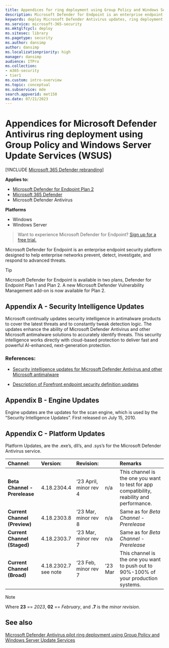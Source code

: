 ```yaml
---
title: Appendices for ring deployment using Group Policy and Windows Server Update Services (WSUS)
description: Microsoft Defender for Endpoint is an enterprise endpoint security platform that helps defend against advanced persistent threats. This article provides supplemental information to the Microsoft Defender Antiviurs Gropu Policy WSUS ring deployment guide.
keywords: deploy Microsoft Defender Antivirus updates, ring deployment Microsoft Defender Antivirus, Microsoft Defender Antivirus Intune Microsoft Defender Antivirus Microsoft Update, Microsoft Defender Antivirus Intune MU, threat intelligence, cybersecurity, cloud security,
ms.service: microsoft-365-security
ms.mktglfcycl: deploy
ms.sitesec: library
ms.pagetype: security
ms.author: dansimp
author: dansimp
ms.localizationpriority: high
manager: dansimp
audience: ITPro
ms.collection: 
- m365-security
- tier1
ms.custom: intro-overview
ms.topic: conceptual
ms.subservice: mde
search.appverid: met150
ms.date: 07/21/2023
---
```


# Appendices for Microsoft Defender Antivirus ring deployment using Group Policy and Windows Server Update Services (WSUS)

[!INCLUDE [Microsoft 365 Defender rebranding](../../includes/microsoft-defender.md)]

**Applies to:**

- [Microsoft Defender for Endpoint Plan 2](https://go.microsoft.com/fwlink/p/?linkid=2154037)
- [Microsoft 365 Defender](https://go.microsoft.com/fwlink/?linkid=2118804)
- Microsoft Defender Antivirus

**Platforms**

- Windows
- Windows Server

> Want to experience Microsoft Defender for Endpoint? [Sign up for a free trial.](https://signup.microsoft.com/create-account/signup?products=7f379fee-c4f9-4278-b0a1-e4c8c2fcdf7e&ru=https://aka.ms/MDEp2OpenTrial?ocid=docs-wdatp-exposedapis-abovefoldlink)

Microsoft Defender for Endpoint is an enterprise endpoint security platform designed to help enterprise networks prevent, detect, investigate, and respond to advanced threats.

> [!TIP]
> Microsoft Defender for Endpoint is available in two plans, Defender for Endpoint Plan 1 and Plan 2. A new Microsoft Defender Vulnerability Management add-on is now available for Plan 2.

## Appendix A - Security Intelligence Updates

Microsoft continually updates security intelligence in antimalware products to cover the latest threats and to constantly tweak detection logic. The updates enhance the ability of Microsoft Defender Antivirus and other Microsoft antimalware solutions to accurately identify threats. This security intelligence works directly with cloud-based protection to deliver fast and powerful AI-enhanced, next-generation protection.

### References: 

- [Security intelligence updates for Microsoft Defender Antivirus and other Microsoft antimalware](https://www.microsoft.com/wdsi/defenderupdates)

- [Description of Forefront endpoint security definition updates](https://support.microsoft.com/topic/description-of-forefront-endpoint-security-definition-updates-b0833c24-fab3-390b-820b-3835beeb03b3)

## Appendix B - Engine Updates

Engine updates are the updates for the scan engine, which is used by the “Security Intelligence Updates”. First released on July 15, 2010.

## Appendix C - Platform Updates

Platform Updates, are the .exe’s, dll’s, and .sys’s for the Microsoft Defender Antivirus service.

| Channel: | Version: | Revision: | &nbsp; | Remarks |
|:---|:---|:---|:---|:---|
| **Beta Channel - Prerelease** | 4.18.2304.4 | ‘23 April, minor rev 4 | n/a | This channel is the one you want to test for app compatibility, reability and performance. |
| **Current Channel (Preview)** | 4.18.2303.8 | ‘23 Mar, minor rev 8 | n/a | Same as for _Beta Channel - Prerelease_ |
| **Current Channel (Staged)** | 4.18.2303.7 | ‘23 Mar, minor rev 7 | n/a | Same as for _Beta Channel - Prerelease_  |
| **Current Channel (Broad)** | 4.18.2302.7 <br> see note | ‘23 Feb, minor rev 7 | ’23 Mar | This channel is the one you want to push out to 90%-100% of your production systems. |

> [!NOTE]
> Where **23** == _2023_, **02** == _February_, and **.7** is the _minor revision_.

## See also

[Microsoft Defender Antivirus pilot ring deployment using Group Policy and Windows Server Update Services](microsoft-defender-antivirus-pilot-ring-deployment-group-policy-wsus.md)
